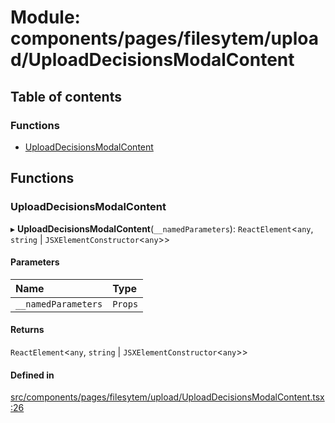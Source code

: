 # Module: components/pages/filesytem/upload/UploadDecisionsModalContent

## Table of contents

### Functions

- [UploadDecisionsModalContent](../wiki/components.pages.filesytem.upload.UploadDecisionsModalContent#uploaddecisionsmodalcontent)

## Functions

### UploadDecisionsModalContent

▸ **UploadDecisionsModalContent**(`__namedParameters`): `ReactElement`<`any`, `string` \| `JSXElementConstructor`<`any`\>\>

#### Parameters

| Name | Type |
| :------ | :------ |
| `__namedParameters` | `Props` |

#### Returns

`ReactElement`<`any`, `string` \| `JSXElementConstructor`<`any`\>\>

#### Defined in

[src/components/pages/filesytem/upload/UploadDecisionsModalContent.tsx:26](https://github.com/ExperimentsByFileFighter/WebApp-PoC-technical-Documentation/blob/5171d3e/src/components/pages/filesytem/upload/UploadDecisionsModalContent.tsx#L26)
